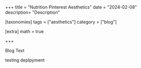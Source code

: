 +++
title = "Nutrition Pinterest Aesthetics"
date = "2024-02-08"
description= "Description"

[taxonomies]
tags = ["aesthetics"]
category = ["blog"]

[extra]
math = true

+++

Blog Text

testing deplpyment
